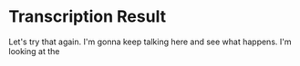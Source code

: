 # Transcription Result

Let's try that again. I'm gonna keep talking here and see what happens. I'm looking at the